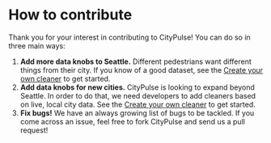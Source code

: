 # How to contribute

Thank you for your interest in contributing to CityPulse! You can do so in three main ways:

1. **Add more data knobs to Seattle.** Different pedestrians want different things from their city. If you know of a good dataset, see the [Create your own cleaner](create-your-own-cleaner.md) to get started.
2. **Add data knobs for new cities.** CityPulse is looking to expand beyond Seattle. In order to do that, we need developers to add cleaners based on live, local city data. See the [Create your own cleaner](create-your-own-cleaner.md) to get started.
3. **Fix bugs!** We have an always growing list of bugs to be tackled. If you come across an issue, feel free to fork CityPulse and send us a pull request!